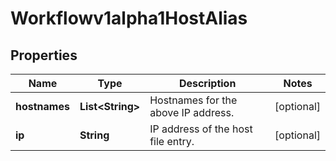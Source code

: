 

# Workflowv1alpha1HostAlias

## Properties

Name | Type | Description | Notes
------------ | ------------- | ------------- | -------------
**hostnames** | **List&lt;String&gt;** | Hostnames for the above IP address. |  [optional]
**ip** | **String** | IP address of the host file entry. |  [optional]



